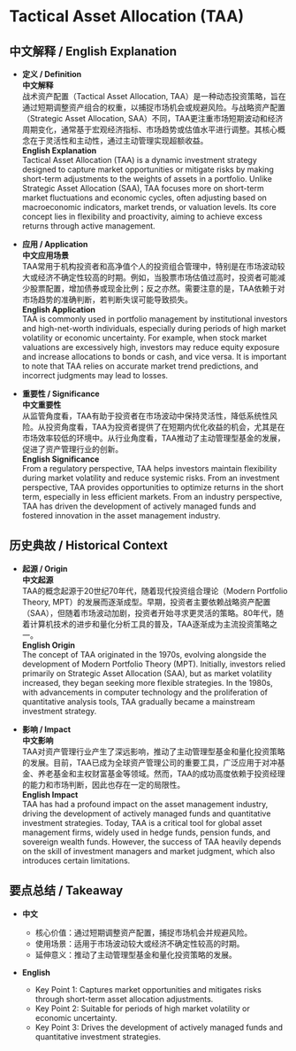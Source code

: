 # Tactical Asset Allocation (TAA)

## 中文解释 / English Explanation

* **定义 / Definition**  
  **中文解释**  
  战术资产配置（Tactical Asset Allocation, TAA）是一种动态投资策略，旨在通过短期调整资产组合的权重，以捕捉市场机会或规避风险。与战略资产配置（Strategic Asset Allocation, SAA）不同，TAA更注重市场短期波动和经济周期变化，通常基于宏观经济指标、市场趋势或估值水平进行调整。其核心概念在于灵活性和主动性，通过主动管理实现超额收益。  
  **English Explanation**  
  Tactical Asset Allocation (TAA) is a dynamic investment strategy designed to capture market opportunities or mitigate risks by making short-term adjustments to the weights of assets in a portfolio. Unlike Strategic Asset Allocation (SAA), TAA focuses more on short-term market fluctuations and economic cycles, often adjusting based on macroeconomic indicators, market trends, or valuation levels. Its core concept lies in flexibility and proactivity, aiming to achieve excess returns through active management.

* **应用 / Application**  
  **中文应用场景**  
  TAA常用于机构投资者和高净值个人的投资组合管理中，特别是在市场波动较大或经济不确定性较高的时期。例如，当股票市场估值过高时，投资者可能减少股票配置，增加债券或现金比例；反之亦然。需要注意的是，TAA依赖于对市场趋势的准确判断，若判断失误可能导致损失。  
  **English Application**  
  TAA is commonly used in portfolio management by institutional investors and high-net-worth individuals, especially during periods of high market volatility or economic uncertainty. For example, when stock market valuations are excessively high, investors may reduce equity exposure and increase allocations to bonds or cash, and vice versa. It is important to note that TAA relies on accurate market trend predictions, and incorrect judgments may lead to losses.

* **重要性 / Significance**  
  **中文重要性**  
  从监管角度看，TAA有助于投资者在市场波动中保持灵活性，降低系统性风险。从投资角度看，TAA为投资者提供了在短期内优化收益的机会，尤其是在市场效率较低的环境中。从行业角度看，TAA推动了主动管理型基金的发展，促进了资产管理行业的创新。  
  **English Significance**  
  From a regulatory perspective, TAA helps investors maintain flexibility during market volatility and reduce systemic risks. From an investment perspective, TAA provides opportunities to optimize returns in the short term, especially in less efficient markets. From an industry perspective, TAA has driven the development of actively managed funds and fostered innovation in the asset management industry.

## 历史典故 / Historical Context

* **起源 / Origin**  
  **中文起源**  
  TAA的概念起源于20世纪70年代，随着现代投资组合理论（Modern Portfolio Theory, MPT）的发展而逐渐成型。早期，投资者主要依赖战略资产配置（SAA），但随着市场波动加剧，投资者开始寻求更灵活的策略。80年代，随着计算机技术的进步和量化分析工具的普及，TAA逐渐成为主流投资策略之一。  
  **English Origin**  
  The concept of TAA originated in the 1970s, evolving alongside the development of Modern Portfolio Theory (MPT). Initially, investors relied primarily on Strategic Asset Allocation (SAA), but as market volatility increased, they began seeking more flexible strategies. In the 1980s, with advancements in computer technology and the proliferation of quantitative analysis tools, TAA gradually became a mainstream investment strategy.

* **影响 / Impact**  
  **中文影响**  
  TAA对资产管理行业产生了深远影响，推动了主动管理型基金和量化投资策略的发展。目前，TAA已成为全球资产管理公司的重要工具，广泛应用于对冲基金、养老基金和主权财富基金等领域。然而，TAA的成功高度依赖于投资经理的能力和市场判断，因此也存在一定的局限性。  
  **English Impact**  
  TAA has had a profound impact on the asset management industry, driving the development of actively managed funds and quantitative investment strategies. Today, TAA is a critical tool for global asset management firms, widely used in hedge funds, pension funds, and sovereign wealth funds. However, the success of TAA heavily depends on the skill of investment managers and market judgment, which also introduces certain limitations.

## 要点总结 / Takeaway

* **中文**  
  - 核心价值：通过短期调整资产配置，捕捉市场机会并规避风险。  
  - 使用场景：适用于市场波动较大或经济不确定性较高的时期。  
  - 延伸意义：推动了主动管理型基金和量化投资策略的发展。  

* **English**  
  - Key Point 1: Captures market opportunities and mitigates risks through short-term asset allocation adjustments.  
  - Key Point 2: Suitable for periods of high market volatility or economic uncertainty.  
  - Key Point 3: Drives the development of actively managed funds and quantitative investment strategies.